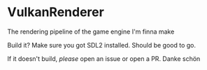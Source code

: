 # VulkanRenderer
The rendering pipeline of the game engine I'm finna make

Build it? Make sure you got SDL2 installed. Should be good to go.

If it doesn't build, *please* open an issue or open a PR. Danke schön
